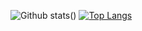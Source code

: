 ![Github stats](https://github-readme-stats.vercel.app/api?username=hazemfahmyy&hide=issues,prs&show_icons=true&theme=dracula)()
[![Top Langs](https://github-readme-stats.vercel.app/api/top-langs/?username=anuraghazra&layout=donut-vertical)](https://github.com/anuraghazra/github-readme-stats)